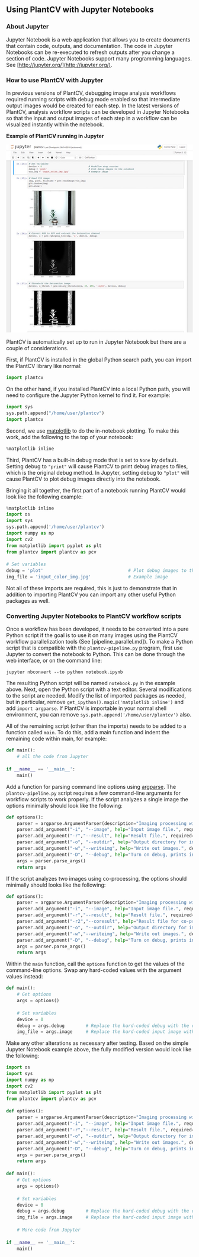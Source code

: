 ## Using PlantCV with Jupyter Notebooks

### About Jupyter

Jupyter Notebook is a web application that allows you to create
documents that contain code, outputs, and documentation. The code
in Jupyter Notebooks can be re-executed to refresh outputs after you
change a section of code. Jupyter Notebooks support many programming
languages. See [http://jupyter.org/](http://jupyter.org/).

### How to use PlantCV with Jupyter

In previous versions of PlantCV, debugging image analysis workflows
required running scripts with debug mode enabled so that intermediate
output images would be created for each step. In the latest versions
of PlantCV, analysis workflow scripts can be developed in Jupyter
Notebooks so that the input and output images of each step in a workflow
can be visualized instantly within the notebook.

**Example of PlantCV running in Jupyter**

![Screenshot](img/documentation_images/jupyter/jupyter_screenshot.jpg)

PlantCV is automatically set up to run in Jupyter Notebook but there
are a couple of considerations.

First, if PlantCV is installed in the global Python search path, you can
import the PlantCV library like normal:

```python
import plantcv
```

On the other hand, if you installed PlantCV into a local Python path,
you will need to configure the Jupyter Python kernel to find it. For
example:

```python
import sys
sys.path.append("/home/user/plantcv")
import plantcv
```

Second, we use [matplotlib](http://matplotlib.org/) to do the
in-notebook plotting. To make this work, add the following to the top
of your notebook:

```python
%matplotlib inline
```

Third, PlantCV has a built-in debug mode that is set to `None` by 
default. Setting debug to `"print"` will cause PlantCV to print debug
images to files, which is the original debug method. In Jupyter, setting
debug to `"plot"` will cause PlantCV to plot debug images directly into
the notebook.

Bringing it all together, the first part of a notebook running PlantCV
would look like the following example:

```python
%matplotlib inline
import os
import sys
sys.path.append('/home/user/plantcv')
import numpy as np
import cv2
from matplotlib import pyplot as plt
from plantcv import plantcv as pcv

# Set variables
debug = 'plot'                                # Plot debug images to the notebook
img_file = 'input_color_img.jpg'              # Example image
```

Not all of these imports are required, this is just to demonstrate that
in addition to importing PlantCV you can import any other useful Python
packages as well.

### Converting Jupyter Notebooks to PlantCV workflow scripts

Once a workflow has been developed, it needs to be converted into a pure
Python script if the goal is to use it on many images using the PlantCV
workflow parallelization tools (See [pipeline_parallel.md]). To make a
Python script that is compatible with the `plantcv-pipeline.py` program,
first use Jupyter to convert the notebook to Python. This can be done
through the web interface, or on the command line:

```
jupyter nbconvert --to python notebook.ipynb
```

The resulting Python script will be named `notebook.py` in the example
above. Next, open the Python script with a text editor. Several
modifications to the script are needed. Modify the list of imported
packages as needed, but in particular, remove
`get_ipython().magic('matplotlib inline')` and add `import argparse`.
If PlantCV is importable in your normal shell environment, you can
remove `sys.path.append('/home/user/plantcv')` also.

All of the remaining script (other than the imports) needs to be added
to a function called `main`. To do this, add a main function and indent
the remaining code within main, for example:

```python
def main():
    # all the code from Jupyter

if __name__ == '__main__':
    main()
```

Add a function for parsing command line options using [argparse](https://docs.python.org/2.7/library/argparse.html).
The `plantcv-pipeline.py` script requires a few command-line arguments for
workflow scripts to work properly. If the script analyzes a single image
the options minimally should look like the following:

```python
def options():
    parser = argparse.ArgumentParser(description="Imaging processing with PlantCV.")
    parser.add_argument("-i", "--image", help="Input image file.", required=True)
    parser.add_argument("-r","--result", help="Result file.", required= True )
    parser.add_argument("-o", "--outdir", help="Output directory for image files.", required=False)
    parser.add_argument("-w","--writeimg", help="Write out images.", default=False, action="store_true")
    parser.add_argument("-D", "--debug", help="Turn on debug, prints intermediate images.")
    args = parser.parse_args()
    return args
```

If the script analyzes two images using co-processing, the options
should minimally should looks like the following:

```python
def options():
    parser = argparse.ArgumentParser(description="Imaging processing with opencv")
    parser.add_argument("-i", "--image", help="Input image file.", required=True)
    parser.add_argument("-r","--result", help="Result file.", required=True )
    parser.add_argument("-r2","--coresult", help="Result file for co-processed image.", required=True )
    parser.add_argument("-o", "--outdir", help="Output directory for image files.", required=False)
    parser.add_argument("-w","--writeimg", help="Write out images.", default=False, action="store_true")
    parser.add_argument("-D", "--debug", help="Turn on debug, prints intermediate images.")
    args = parser.parse_args()
    return args
```

Within the `main` function, call the `options` function to get the
values of the command-line options. Swap any hard-coded values with
the argument values instead:

```python
def main():
    # Get options
    args = options()
    
    # Set variables
    device = 0
    debug = args.debug        # Replace the hard-coded debug with the debug flag
    img_file = args.image     # Replace the hard-coded input image with image flag
```

Make any other alterations as necessary after testing. Based on the
simple Jupyter Notebook example above, the fully modified version would
look like the following:

```python
import os
import sys
import numpy as np
import cv2
from matplotlib import pyplot as plt
from plantcv import plantcv as pcv

def options():
    parser = argparse.ArgumentParser(description="Imaging processing with PlantCV.")
    parser.add_argument("-i", "--image", help="Input image file.", required=True)
    parser.add_argument("-r","--result", help="Result file.", required= True )
    parser.add_argument("-o", "--outdir", help="Output directory for image files.", required=False)
    parser.add_argument("-w","--writeimg", help="Write out images.", default=False, action="store_true")
    parser.add_argument("-D", "--debug", help="Turn on debug, prints intermediate images.")
    args = parser.parse_args()
    return args

def main():
    # Get options
    args = options()
    
    # Set variables
    device = 0
    debug = args.debug        # Replace the hard-coded debug with the debug flag
    img_file = args.image     # Replace the hard-coded input image with image flag
    
    # More code from Jupyter

if __name__ == '__main__':
    main()
```
